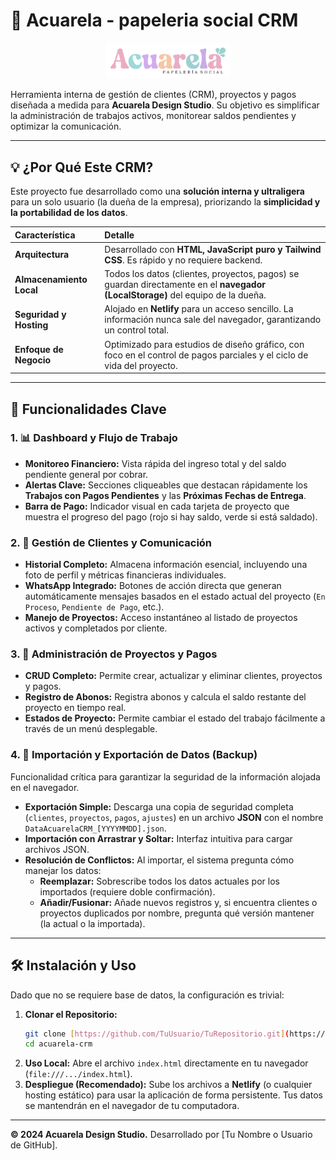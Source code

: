 # 🎨 Acuarela - papeleria social CRM

<p align="center">
  <img src="https://github.com/RafaelAlvarez29/AcuarelaCRM/blob/main/icon/ACUARELA%20LOGO3.svg" alt="Logo de Acuarela Design Studio" width="200"/>
</p>

Herramienta interna de gestión de clientes (CRM), proyectos y pagos diseñada a medida para **Acuarela Design Studio**. Su objetivo es simplificar la administración de trabajos activos, monitorear saldos pendientes y optimizar la comunicación.

---

## 💡 ¿Por Qué Este CRM?

Este proyecto fue desarrollado como una **solución interna y ultraligera** para un solo usuario (la dueña de la empresa), priorizando la **simplicidad y la portabilidad de los datos**.

| Característica | Detalle |
| :--- | :--- |
| **Arquitectura** | Desarrollado con **HTML, JavaScript puro y Tailwind CSS**. Es rápido y no requiere backend. |
| **Almacenamiento Local** | Todos los datos (clientes, proyectos, pagos) se guardan directamente en el **navegador (LocalStorage)** del equipo de la dueña. |
| **Seguridad y Hosting** | Alojado en **Netlify** para un acceso sencillo. La información nunca sale del navegador, garantizando un control total. |
| **Enfoque de Negocio** | Optimizado para estudios de diseño gráfico, con foco en el control de pagos parciales y el ciclo de vida del proyecto. |

---

## 🚀 Funcionalidades Clave

### 1. 📊 Dashboard y Flujo de Trabajo
* **Monitoreo Financiero:** Vista rápida del ingreso total y del saldo pendiente general por cobrar.
* **Alertas Clave:** Secciones cliqueables que destacan rápidamente los **Trabajos con Pagos Pendientes** y las **Próximas Fechas de Entrega**.
* **Barra de Pago:** Indicador visual en cada tarjeta de proyecto que muestra el progreso del pago (rojo si hay saldo, verde si está saldado).

### 2. 👥 Gestión de Clientes y Comunicación
* **Historial Completo:** Almacena información esencial, incluyendo una foto de perfil y métricas financieras individuales.
* **WhatsApp Integrado:** Botones de acción directa que generan automáticamente mensajes basados en el estado actual del proyecto (`En Proceso`, `Pendiente de Pago`, etc.).
* **Manejo de Proyectos:** Acceso instantáneo al listado de proyectos activos y completados por cliente.

### 3. 💼 Administración de Proyectos y Pagos
* **CRUD Completo:** Permite crear, actualizar y eliminar clientes, proyectos y pagos.
* **Registro de Abonos:** Registra abonos y calcula el saldo restante del proyecto en tiempo real.
* **Estados de Proyecto:** Permite cambiar el estado del trabajo fácilmente a través de un menú desplegable.

### 4. 💾 Importación y Exportación de Datos (Backup)

Funcionalidad crítica para garantizar la seguridad de la información alojada en el navegador.

* **Exportación Simple:** Descarga una copia de seguridad completa (`clientes`, `proyectos`, `pagos`, `ajustes`) en un archivo **JSON** con el nombre `DataAcuarelaCRM_[YYYYMMDD].json`.
* **Importación con Arrastrar y Soltar:** Interfaz intuitiva para cargar archivos JSON.
* **Resolución de Conflictos:** Al importar, el sistema pregunta cómo manejar los datos:
    * **Reemplazar:** Sobrescribe todos los datos actuales por los importados (requiere doble confirmación).
    * **Añadir/Fusionar:** Añade nuevos registros y, si encuentra clientes o proyectos duplicados por nombre, pregunta qué versión mantener (la actual o la importada).

---

## 🛠️ Instalación y Uso

Dado que no se requiere base de datos, la configuración es trivial:

1.  **Clonar el Repositorio:**
    ```bash
    git clone [https://github.com/TuUsuario/TuRepositorio.git](https://github.com/TuUsuario/TuRepositorio.git)
    cd acuarela-crm
    ```
2.  **Uso Local:**
    Abre el archivo `index.html` directamente en tu navegador (`file:///.../index.html`).
3.  **Despliegue (Recomendado):**
    Sube los archivos a **Netlify** (o cualquier hosting estático) para usar la aplicación de forma persistente. Tus datos se mantendrán en el navegador de tu computadora.

---
**© 2024 Acuarela Design Studio.** Desarrollado por [Tu Nombre o Usuario de GitHub].
